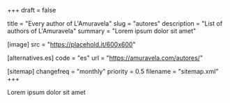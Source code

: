 +++
draft = false

title = "Every author of L'Amuravela"
slug = "autores"
description = "List of authors of L'Amuravela"
summary = "Lorem ipsum dolor sit amet"

[image]
    src = "https://placehold.it/600x600"

[alternatives.es]
    code = "es"
    url = "https://amuravela.com/autores/"

[sitemap]
  changefreq = "monthly"
  priority = 0.5
  filename = "sitemap.xml"
+++

Lorem ipsum dolor sit amet